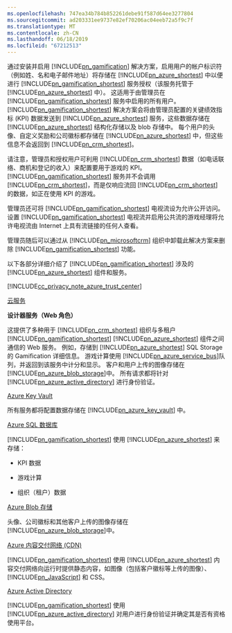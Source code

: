 ```yaml
---
ms.openlocfilehash: 747ea34b784b852261debe91f587d64ee3277804
ms.sourcegitcommit: ad203331ee9737e82ef70206ac04eeb72a5f9c7f
ms.translationtype: MT
ms.contentlocale: zh-CN
ms.lasthandoff: 06/18/2019
ms.locfileid: "67212513"
---
```

通过安装并启用 [!INCLUDE[pn_gamification](pn-gamification.md)] 解决方案，启用用户的帐户标识符（例如姓、名和电子邮件地址）将存储在 [!INCLUDE[pn_azure_shortest](pn-azure-shortest.md)] 中以便进行 [!INCLUDE[pn_gamification_shortest](pn-gamification-shortest.md)] 服务授权（该服务托管于 [!INCLUDE[pn_azure_shortest](pn-azure-shortest.md)] 中）。 这适用于由管理员在 [!INCLUDE[pn_gamification_shortest](pn-gamification-shortest.md)] 服务中启用的所有用户。 [!INCLUDE[pn_gamification_shortest](pn-gamification-shortest.md)] 解决方案会将由管理员配置的关键绩效指标 (KPI) 数据发送到 [!INCLUDE[pn_azure_shortest](pn-azure-shortest.md)] 服务，这些数据存储在 [!INCLUDE[pn_azure_shortest](pn-azure-shortest.md)] 结构化存储以及 blob 存储中。  每个用户的头像、自定义奖励和公司徽标都存储在 [!INCLUDE[pn_azure_shortest](pn-azure-shortest.md)] 中，但这些信息不会返回到 [!INCLUDE[pn_crm_shortest](pn-crm-shortest.md)]。  
  
请注意，管理员和授权用户可利用 [!INCLUDE[pn_crm_shortest](pn-crm-shortest.md)] 数据（如电话联络、商机和登记的收入）来配置要用于游戏的 KPI。 [!INCLUDE[pn_gamification_shortest](pn-gamification-shortest.md)] 服务并不会调用 [!INCLUDE[pn_crm_shortest](pn-crm-shortest.md)]，而是仅响应流回 [!INCLUDE[pn_crm_shortest](pn-crm-shortest.md)] 的数据，如正在使用 KPI 的游戏。  
  
管理员还可将 [!INCLUDE[pn_gamification_shortest](pn-gamification-shortest.md)] 电视流设为允许公开访问。 设置 [!INCLUDE[pn_gamification_shortest](pn-gamification-shortest.md)] 电视流并启用公共流的游戏经理将允许电视流由 Internet 上具有流链接的任何人查看。  
  
管理员随后可以通过从 [!INCLUDE[pn_microsoftcrm](pn-microsoftcrm.md)] 组织中卸载此解决方案来删除 [!INCLUDE[pn_gamification_shortest](pn-gamification-shortest.md)] 功能。  
  
以下各部分详细介绍了 [!INCLUDE[pn_gamification_shortest](pn-gamification-shortest.md)] 涉及的 [!INCLUDE[pn_azure_shortest](pn-azure-shortest.md)] 组件和服务。  
  
[!INCLUDE[cc_privacy_note_azure_trust_center](cc-privacy-note-azure-trust-center.md)]  
  
[云服务](https://azure.microsoft.com/services/cloud-services/)  
  
 **设计器服务（Web 角色）**  
  
这提供了多种用于 [!INCLUDE[pn_crm_shortest](pn-crm-shortest.md)] 组织与多租户 [!INCLUDE[pn_gamification_shortest](pn-gamification-shortest.md)] [!INCLUDE[pn_azure_shortest](pn-azure-shortest.md)] 组件之间通信的 Web 服务。 例如，存储到 [!INCLUDE[pn_azure_shortest](pn-azure-shortest.md)] SQL Storage 的 Gamification 详细信息。  游戏计算使用 [!INCLUDE[pn_azure_service_bus](pn-azure-service-bus.md)]队列，并返回到该服务中计分和显示。  客户和用户上传的图像存储在 [!INCLUDE[pn_azure_blob_storage](pn-azure-blob-storage.md)]中。 所有请求都将针对 [!INCLUDE[pn_azure_active_directory](pn-azure-active-directory.md)] 进行身份验证。  
  
[Azure Key Vault](https://azure.microsoft.com/services/key-vault/)  
  
所有服务都将配置数据存储在 [!INCLUDE[pn_azure_key_vault](pn-azure-key-vault.md)] 中。  
  
[Azure SQL 数据库](https://azure.microsoft.com/services/sql-database/)  
  
[!INCLUDE[pn_gamification_shortest](pn-gamification-shortest.md)] 使用 [!INCLUDE[pn_azure_shortest](pn-azure-shortest.md)] 来存储：  
  
- KPI 数据  
  
- 游戏计算  
  
- 组织（租户）数据  
  
[Azure Blob 存储](https://azure.microsoft.com/services/storage/)  
  
头像、公司徽标和其他客户上传的图像存储在 [!INCLUDE[pn_azure_blob_storage](pn-azure-blob-storage.md)]中。  
  
[Azure 内容交付网络 (CDN)](https://azure.microsoft.com/services/cdn/)  
  
[!INCLUDE[pn_gamification_shortest](pn-gamification-shortest.md)] 使用 [!INCLUDE[pn_azure_shortest](pn-azure-shortest.md)] 内容交付网络向运行时提供静态内容，如图像（包括客户徽标等上传的图像）、[!INCLUDE[pn_JavaScript](pn-javascript.md)] 和 CSS。  
  
[Azure Active Directory](https://azure.microsoft.com/services/active-directory/)  
  
[!INCLUDE[pn_gamification_shortest](pn-gamification-shortest.md)] 使用 [!INCLUDE[pn_azure_active_directory](pn-azure-active-directory.md)] 对用户进行身份验证并确定其是否有资格使用平台。